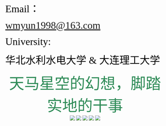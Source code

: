 <font color=black  face="方正舒体" size=6>Email：</font>

<font color=black  face="方正舒体" size=6>wmyun1998@163.com</font> <br> 

<font color=black  face="方正舒体" size=6>University:</font>

<font color=black  face="方正舒体" size=6>华北水利水电大学 & 大连理工大学</font> <br>   

   
 
 
 
 
 
<center><font color=SeaGreen  size=7 face="华文行楷">天马星空的幻想，脚踏实地的干事</font></center>    





<center><img src="https://cdn.jsdelivr.net/gh/wangmengyun1998/Blog_img/img/202112/小鸡.gif" >     <img src="https://cdn.jsdelivr.net/gh/wangmengyun1998/Blog_img/img/202112/小鸡2.gif" >     <img src="https://cdn.jsdelivr.net/gh/wangmengyun1998/Blog_img/img/202112/小鸡3.gif" >     <img src="https://cdn.jsdelivr.net/gh/wangmengyun1998/Blog_img/img/202112/小鸡4.gif" >     <img src="https://cdn.jsdelivr.net/gh/wangmengyun1998/Blog_img/img/202112/小鸡5.gif" > </center> 

    
        

 
 

 

        
